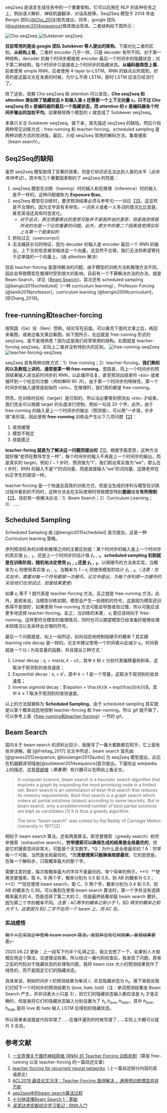 seq2seq 是语言生成任务中的一个重要架构，它可以应用在 NLP 的各种任务之上，例如语义解析、神经机器翻译、对话系统等。Seq2Seq 模型于 2014 年由 Bengio 团队[[@Cho_2014]](https://arxiv.org/pdf/1406.1078.pdf 'Learning Phrase Representations using RNN Encoder–Decoder for Statistical Machine Translation')首先提出，同年，google 团队[[@sutskever2014sequence]](https://arxiv.org/pdf/1409.3215.pdf 'Sequence to Sequence Learning with Neural Networks')做其做出改进。二者结构如下图所示：

![Cho seq2seq](https://blog-content-1256924128.cos.ap-shanghai.myqcloud.com/zcy/深度学习算法（三）：RNN%20各种机制/Cho%20seq2seq.png 'Cho seq2seq')
![Sutskever seq2seq](https://blog-content-1256924128.cos.ap-shanghai.myqcloud.com/zcy/深度学习算法（三）：RNN%20各种机制/Sutskever%20seq2seq.png 'Sutskever seq2seq :size=50%')

**目前常用的是由 google 团队 Sutskever 等人提出的架构**。下面对比二者的区别。**从结构上看**，二者的 encoder 几乎一样，只是 decoder 有所不同。对于第一种结构，decoder 的每个时间步都接收 encoder 最后一个时间步的隐藏状态；对于第二种结构，每个时间步只是接收上个时间步的隐藏状态。**从编码器类型上看**，前者使用 simple RNN，后者使用 4-layer bi-LSTM。RNN 的缺点众所周知，好奇的是这篇论文在发表的时候，为什么不用 LSTM，那时 LSTM 应该已经流行了。

除了这些，观察 Cho seq2seq 和 attention 可以发现，**Cho seq2seq 和 attention 类似除了隐藏状态 $h$ 和输入值 $x$ 还需要一个上下文向量 $c$。只不过 Cho seq2seq 的 $c$ 是编码器的最后一个隐藏状态，而 attention 的 $c$ 是编码器各个时间步输出的加权平均**。如果移除两个模型的 $c$ 就变成了 Sutskever seq2seq。

本章只关注 Sutskever seq2seq。接下来，首先描述 seq2seq 的缺陷，然后介绍两种常见训练方式：free-running 和 teacher-forcing。scheduled sampling 是两种训练方式的改进版。最后，介绍 seq2seq 常用的解码方法，集束搜索（beam search）。

## Seq2Seq的缺陷
虽然 seq2seq 模型取得了显著的效果，但是它却迟迟无法达到人类的水平（*此处有待考证*）。其中有几个重要因素制约了 seq2seq 的性能：

1. seq2seq 模型在训练（training）时的输入和在推理（inference）时的输入是不一样的。这种问题被称为 **Exposure Bias**。
2. seq2seq 模型在训练时，要求预测结果必须与参考句一一对应【[3](https://www.jiqizhixin.com/articles/2019-08-10-2 'ACL2019 最佳论文冯洋：Teacher Forcing 亟待解决 ，通用预训练模型并非万能')】。这显然是不合理的。因为文字具有多样性，一词多义或者一义多词的情况比比皆是，甚至英语还具有时态变化。
	- *对于这点，原文想要表达的意思可能并不是我所说的意思，但是我觉得我所说的也是一个比较重要的问题。此外，原文中的第二个因素我觉得实际上与第一个是类似的*
3. 矫枉过正（overcorrect）
4. 无法捕获长句的特征，因为 decoder 的输入是 encoder 最后一个 RNN 的输出，上下文的信息被浓缩进这一个向量，这显然不合理，我们无法将希望寄托于这单独的一个向量上。（由 attention 解决）

目前 teacher-forcing 是亟待解决的问题。由于模型的训练方法和推理方法不同，因此会导致模型在推理时受到很大的影响。目前有一个不算解决办法的办法，就是 Beam Search，详见《[Beam Search](#Beam-Search)》。其次还有 scheduled sampling [@bengio2015scheduled]（一种 curriculum learning），Professor Forcing [@lamb2016professor]，curriculum learning [@bengio2009curriculum]，[@Zhang_2019]。

## free-running和teacher-forcing
按照国（Ge）际（Ren）惯例，结论写在前面。可以看完下面的文章之后，再回来看图，或者边看文章边看图。如下图所示，左边就是 free-running 形式的 seq2seq，是不是很熟悉？因为这是我们经常使用的结构。右图就是 teacher-forcing seq2seq，实际上二者并没有特别大的区别。
![free-running-seq2seq](https://blog-content-1256924128.cos.ap-shanghai.myqcloud.com/zcy/深度学习算法（三）：RNN%20各种机制/free-running-seq2seq.gif ':size=49%')
![teacher-forcing-seq2seq](https://blog-content-1256924128.cos.ap-shanghai.myqcloud.com/zcy/深度学习算法（三）：RNN%20各种机制/teacher-forcing-seq2seq.gif ':size=50%')

seq2seq 具有两种训练方式：1）free-running；2）teacher-forcing。**我们熟知的以及教程上讲的，通常是第一种 free-running**。思路是，将上一个时间步的预测结果输入进当前时间步的 RNN，以此循环往复，直至预测出结束符 `<EOS>` 或者循环到一个给定的次数（*例如解码 90 次*）。由于第一个时间步的特殊性，第一个时间步的输入通常是起始符 `<SOS>`。在推理时，我们用的都是 free-running。

然而，在训练时目标（target）是已知的，所以没必要等到预测出 `<EOS>` 才结束，我们完全可以根据 target 的长度进行控制，例如一句话 20 个字。此外，由于 free-running 的输入是上一个时间步的输出（预测值），可以用“一步错，步步错”来形容。因此使用 **free-running** 训练会产生以下几项问题【[2](https://machinelearningmastery.com/teacher-forcing-for-recurrent-neural-networks/)】：

1. 收敛缓慢
2. 模型不稳定
3. 技能匮乏

**teacher-foring 就是为了解决这一问题而提出的**【[1](https://blog.csdn.net/qq_30219017/article/details/89090690)】。根据字面意思，这种方法就好像“老师在教导学生一样”，每个时间步的输入不再是上一个时间步的输出，而是真实的 target。例如 $t-1$ 步时，预测值为“i”，我们假设真实值为“we”，那么在 $t$ 步时，RNN 的输入不是“i”的词向量，而是直接输入“we”的词向量。这跟老师在纠正学生的错误一样。

teacher-forcing 是一个快速且高效的训练方式，但是当生成的序列与模型在训练过程中看到的不同时，这种方法会在实际使用时导致模型特别**脆弱**或者**有所限制**【[2](https://machinelearningmastery.com/teacher-forcing-for-recurrent-neural-networks/)】。目前有一些解决办法：1）Beam Search；2）Curriculum Learning；3）……

## Scheduled Sampling
Scheduled Sampling 由 [@bengio2015scheduled] 首次提出，这是一种 Curriculum learning 策略。

序列预测任务的训练和推理之间的主要区别是：某个时间步的输入是上一个时间步的真实值 $y_{t-1}$，还是上一个时间步的估计值 $\hat{y}_{t-1}$。**scheduled sampling 机制就是在训练阶段，随机地决定使用 $y_{t-1}$ 还是 $\hat{y}_{t-1}$**。以掷硬币的方法来实现，当概率为 $\epsilon_i$ 则使用真实值 $y_{t-1}$，当概率为 $1- \epsilon_i$ 则使用模型的估计 $\hat{y}_{t-1}$。（*注意：在实验中，需要对每一个符号都掷一次硬币。论文中提出，为每个序列掷一次硬币的实验他们也测试过，但是结果更差*）

如果 $\epsilon_i$ 等于 1 就代表是 teacher-forcing 方法，反之就是 free-running 方法。此外，直观来说，当模型训练初期，模型会产生一些随机的符号，这是因为模型还训练得不是很好，如果使用 free-running 方法可能会导致收敛过慢，所以可能应该更多地选择 teacher-forcing。反之，当训练的末尾， $\epsilon_i$ 更应该倾向于 free-running。这样更符合模型的推理情况，同时也可以期望模型已经准备好能够处理未知情况以及采样出合理的符号。

最后一个问题就是，如上一段所述，如何动态地控制抛硬币的概率？其实跟 learning rete decay 是一样的。论文中建议使用一个时间表以此减少 $\epsilon_i$，时间表就是一个以 $i$ 为自变量的函数，并且提出三种方式：

1. Linear decay：$\epsilon_i = max(\epsilon, k - ci)$，其中 $k$ 和 $c$ 分别代表偏移量和斜率，这取决于观测到的收敛速度；
2. Expoential decay：$\epsilon_i = k^i$，其中 $k < 1$ 是一个常量，这取决于观测到的收敛速度；
3. Inverse sigmoid decay：$\epsilon = \frac{k}{k + exp(\frac{i}{k})}$，其中 $k \ge 1$ 取决于观测到的收敛速度。

以上的方法就被称为 **Scheduled Sampling**。由于 scheduled sampling 其实就是以某个概率动态地控制 teacher-forcing 和 free-running，所以 gif 就不做了，可以参考上面《[free-running和teacher-forcing](#free-running和teacher-forcing)》一节的 gif。

## Beam Search
国内关于 beam search 的资料比较少，我搜寻了一番大都数都在知乎，它上面有些许讲解。据 [@Freitag_2017] 论文中所述，beam search 首先由 [@graves2012sequence; @boulanger2013audio] 为 seq2seq 模型提出，此后在机器翻译领域由[@sutskever2014sequence]首次提出。下面给出 wikipedia 上的描述，这是[原链接](https://en.wikipedia.org/wiki/Beam_search)（*需番蔷*）有兴趣可以去网站上看全文。

> In computer science, beam search is a heuristic search algorithm that explores a graph by expanding the most promising node in a limited set. Beam search is an optimization of best-first search that reduces its memory requirements. Best-first search is a graph search which orders all partial solutions (states) according to some heuristic. But in beam search, only a predetermined number of best partial solutions are kept as candidates.[1] It is thus a greedy algorithm.
> 
> The term "beam search" was coined by Raj Reddy of Carnegie Mellon University in 1977.[2]

相较于 beam search 算法，还有两类算法，即贪婪搜索（greedy search）和穷举搜索（exhaustive search）。**穷举搜索可以确保生成的结果是全局最优的**，但是它的搜索空间非常大，可能是个天文数字。*Q：为什么是全局最优的？A：穷举每一个可能，当然是全局最优的。*而**贪婪搜索只能确保局部最优**，它的思想是，在每一个解码步，只取概率最大的那个字。

需要注意的是，每次取概率最大的字并不是最优的。举个简单的例子。**1）**使用贪婪搜索，取 A，B 两个字，概率分别为 0.5 和 0.6，则 AB 的概率为 0.3；**2）**现在使用 beam search，取 C，D 两个字，概率分别为 0.4 和 0.9，则 AB 的概率为 0.36。可以看到在使用 beam search 算法时，第一个字并没有选择概率最大的 A，而是选择了第二大的 C，但是最终结果却是 beam search 要好。因为第二个字的概率不同。*注意：AC两字的概率之和小于 1，BD 两字的概率之和大于 1。这是因为 BD 二字不在同一个 beam 上，而 AC 在。*

### 实战感悟
<del>我个人在实验之中使用 beam search 算法，发现并没有任何效果，甚至结果更差。</del>

2020.06.22 更新：上一段写下约半个礼拜之后，我又去想了一下，如果别人大规模应用这个算法，没道理没效果。所以经过一番代码检查后，我发现了问题。原来之前的代码对于隐藏状态的处理有问题，我将 beam size 大小的预测结果视作了线性的，而不是固定它们的隐藏状态。

具体来说，例如时间步 $t$ 的预测结果为单词 $I$，并且隐藏状态为 $h_I$。接下来假设我们已知下一个时间步的预测结果为 $\{love, hate, told\}$（注：单词预测结果由 Beam Search 产生，并非词表大小只是 3），则它们的隐藏状态输入都应该是 $h_I$ 才是正确的，但是我将它们的隐藏状态输入分别设置为了 $h_I, h_{love}, h_{hate}$，其中 $h_{love}, h_{hate}$ 是将 love 和 hate 输入 LSTM 后得到的隐藏状态。

所以简单来说就是代码写错了……在循环遍历的时候写错了……实际上大概可以提升 3 左右。

## 参考文献
1. [一文弄懂关于循环神经网络 (RNN) 的 Teacher Forcing 训练机制](https://blog.csdn.net/qq_30219017/article/details/89090690)（算是 free-running 以及 teacher-forcing 的一篇综述文章）
2. [teacher forcing for recurrent neural networks](https://machinelearningmastery.com/teacher-forcing-for-recurrent-neural-networks/)（上一篇综述部分内容的英语原文）
3. [ACL2019 最佳论文冯洋：Teacher Forcing 亟待解决 ，通用预训练模型并非万能](https://www.jiqizhixin.com/articles/2019-08-10-2)
3. [seq2seq中的beam search算法过程](https://zhuanlan.zhihu.com/p/28048246)
4. [十分钟读懂Beam Search 1：基础](https://zhuanlan.zhihu.com/p/114669778)
20. *[吴恩达李宏毅综合学习笔记：RNN入门](https://yan624.github.io/posts/5e27260b.html#seq2seq)*

<textarea id="bibtex_input" style="display:none;">
@Article{Cho_2014,
  author    = {Cho, Kyunghyun and van Merrienboer, Bart and Gulcehre, Caglar and Bahdanau, Dzmitry and Bougares, Fethi and Schwenk, Holger and Bengio, Yoshua},
  journal   = {Proceedings of the 2014 Conference on Empirical Methods in Natural Language Processing (EMNLP)},
  title     = {Learning Phrase Representations using RNN Encoder–Decoder for Statistical Machine Translation},
  year      = {2014},
  doi       = {10.3115/v1/d14-1179},
  groups    = {enc2dec},
  publisher = {Association for Computational Linguistics},
  url       = {http://dx.doi.org/10.3115/v1/D14-1179},
}
@Misc{sutskever2014sequence,
  author        = {Ilya Sutskever and Oriol Vinyals and Quoc V. Le},
  title         = {Sequence to Sequence Learning with Neural Networks},
  year          = {2014},
  archiveprefix = {arXiv},
  eprint        = {1409.3215},
  groups        = {enc2dec},
  primaryclass  = {cs.CL},
}
@Article{bengio2015scheduled,
  author        = {Samy Bengio and Oriol Vinyals and Navdeep Jaitly and Noam Shazeer},
  title         = {Scheduled Sampling for Sequence Prediction with Recurrent Neural Networks},
  year          = {2015},
  month         = jun,
  abstract      = {Recurrent Neural Networks can be trained to produce sequences of tokens given some input, as exemplified by recent results in machine translation and image captioning. The current approach to training them consists of maximizing the likelihood of each token in the sequence given the current (recurrent) state and the previous token. At inference, the unknown previous token is then replaced by a token generated by the model itself. This discrepancy between training and inference can yield errors that can accumulate quickly along the generated sequence. We propose a curriculum learning strategy to gently change the training process from a fully guided scheme using the true previous token, towards a less guided scheme which mostly uses the generated token instead. Experiments on several sequence prediction tasks show that this approach yields significant improvements. Moreover, it was used successfully in our winning entry to the MSCOCO image captioning challenge, 2015.},
  archiveprefix = {arXiv},
  eprint        = {1506.03099},
  groups        = {enc2dec},
  keywords      = {cs.LG, cs.CL, cs.CV},
  primaryclass  = {cs.LG},
  url           = {http://arxiv.org/pdf/1506.03099v3},
}
@Article{lamb2016professor,
  author        = {Alex Lamb and Anirudh Goyal and Ying Zhang and Saizheng Zhang and Aaron Courville and Yoshua Bengio},
  title         = {Professor Forcing: A New Algorithm for Training Recurrent Networks},
  year          = {2016},
  archiveprefix = {arXiv},
  eprint        = {1610.09038},
  groups        = {enc2dec},
  primaryclass  = {stat.ML},
}
@inproceedings{bengio2009curriculum,
  title={Curriculum learning},
  author={Bengio, Yoshua and Louradour, J{\'e}r{\^o}me and Collobert, Ronan and Weston, Jason},
  booktitle={Proceedings of the 26th annual international conference on machine learning},
  pages={41--48},
  year={2009}
}
@Article{Zhang_2019,
  author    = {Zhang, Wen and Feng, Yang and Meng, Fandong and You, Di and Liu, Qun},
  journal   = {Proceedings of the 57th Annual Meeting of the Association for Computational Linguistics},
  title     = {Bridging the Gap between Training and Inference for Neural Machine Translation},
  year      = {2019},
  doi       = {10.18653/v1/p19-1426},
  groups    = {enc2dec},
  publisher = {Association for Computational Linguistics},
  url       = {http://dx.doi.org/10.18653/V1/P19-1426},
}
@Article{Freitag_2017,
  author    = {Freitag, Markus and Al-Onaizan, Yaser},
  journal   = {Proceedings of the First Workshop on Neural Machine Translation},
  title     = {Beam Search Strategies for Neural Machine Translation},
  year      = {2017},
  doi       = {10.18653/v1/w17-3207},
  groups    = {enc2dec},
  publisher = {Association for Computational Linguistics},
  url       = {http://dx.doi.org/10.18653/v1/W17-3207},
}
@Article{graves2012sequence,
  author        = {Alex Graves},
  title         = {Sequence Transduction with Recurrent Neural Networks},
  year          = {2012},
  month         = nov,
  abstract      = {Many machine learning tasks can be expressed as the transformation---or \emph{transduction}---of input sequences into output sequences: speech recognition, machine translation, protein secondary structure prediction and text-to-speech to name but a few. One of the key challenges in sequence transduction is learning to represent both the input and output sequences in a way that is invariant to sequential distortions such as shrinking, stretching and translating. Recurrent neural networks (RNNs) are a powerful sequence learning architecture that has proven capable of learning such representations. However RNNs traditionally require a pre-defined alignment between the input and output sequences to perform transduction. This is a severe limitation since \emph{finding} the alignment is the most difficult aspect of many sequence transduction problems. Indeed, even determining the length of the output sequence is often challenging. This paper introduces an end-to-end, probabilistic sequence transduction system, based entirely on RNNs, that is in principle able to transform any input sequence into any finite, discrete output sequence. Experimental results for phoneme recognition are provided on the TIMIT speech corpus.},
  archiveprefix = {arXiv},
  eprint        = {1211.3711},
  keywords      = {cs.NE, cs.LG, stat.ML},
  primaryclass  = {cs.NE},
  url           = {http://arxiv.org/pdf/1211.3711v1},
}
@inproceedings{boulanger2013audio,
  title={Audio Chord Recognition with Recurrent Neural Networks.},
  author={Boulanger-Lewandowski, Nicolas and Bengio, Yoshua and Vincent, Pascal},
  booktitle={ISMIR},
  pages={335--340},
  year={2013},
  organization={Citeseer}
}
</textarea>